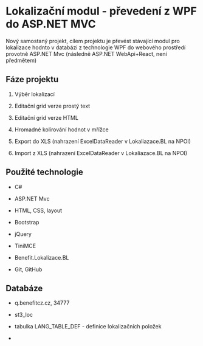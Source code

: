 # Lokalizační modul - převedení z WPF do ASP.NET MVC



Nový samostaný projekt, cílem projektu je převést stávající modul pro lokalizace hodnto v databázi z technologie WPF do webového prostředí provotně ASP.NET Mvc (následně ASP.NET WebApi+React, není předmětem)



## Fáze projektu

1. Výběr lokalizací

2. Editační grid verze prostý text

3. Editační grid verze HTML

4. Hromadné kolírování hodnot v mřížce

5. Export do XLS (nahrazení ExcelDataReader v Lokaliazace.BL na NPOI)

6. Import z XLS (nahrazení ExcelDataReader v Lokaliazace.BL na NPOI)



## Použité technologie

- C#

- ASP.NET Mvc

- HTML, CSS, layout

- Bootstrap

- jQuery

- TiniMCE

- Benefit.Lokalizace.BL

- Git, GitHub



## Databáze

* q.benefitcz.cz, 34777

* st3_loc

* tabulka LANG_TABLE_DEF - definice lokalizačních položek

* 




















